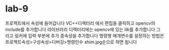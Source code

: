 # lab-9
프로젝트에서 속성에 들어갑니다 
VC++디렉터리 에서 편집을 클릭하고 opencv의 include를 추가합니다
라이브러리 디렉터리에는 opencv에 있는 lib를 추가합니다 
그리고 링커에 입력 부분에 추가 종속성을 추가합니다
명령행 매개변수를 설정하는 방법은
프로젝트속성>구성속성>디버깅>명령인수 shim.jpg순으로 하면 됩니다
